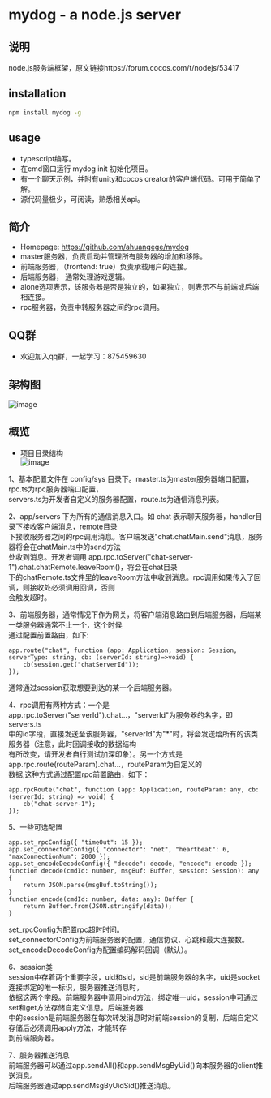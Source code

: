 mydog - a node.js server
===========================

## 说明

node.js服务端框架，原文链接https://forum.cocos.com/t/nodejs/53417


## installation

```bash
npm install mydog -g
```

## usage

* typescript编写。
* 在cmd窗口运行 mydog init 初始化项目。
* 有一个聊天示例，并附有unity和cocos creator的客户端代码。可用于简单了解。
* 源代码量极少，可阅读，熟悉相关api。

## 简介

* Homepage: <https://github.com/ahuangege/mydog>
* master服务器，负责启动并管理所有服务器的增加和移除。
* 前端服务器，（frontend: true）负责承载用户的连接。
* 后端服务器， 通常处理游戏逻辑。
* alone选项表示，该服务器是否是独立的，如果独立，则表示不与前端或后端相连接。
* rpc服务器，负责中转服务器之间的rpc调用。

## QQ群

* 欢迎加入qq群，一起学习：875459630

## 架构图

![image](https://github.com/ahuangege/mydog/blob/master/mydog.png)

## 概览

* 项目目录结构 <br>
![image](https://github.com/ahuangege/mydog/blob/master/struct.png)

1、基本配置文件在 config/sys 目录下。master.ts为master服务器端口配置，rpc.ts为rpc服务器端口配置，<br>
servers.ts为开发者自定义的服务器配置，route.ts为通信消息列表。<br>

2、app/servers 下为所有的通信消息入口。如 chat 表示聊天服务器，handler目录下接收客户端消息，remote目录<br>
下接收服务器之间的rpc调用消息。客户端发送"chat.chatMain.send"消息，服务器将会在chatMain.ts中的send方法<br>
处收到消息。开发者调用 app.rpc.toServer("chat-server-1").chat.chatRemote.leaveRoom()，将会在chat目录<br>
下的chatRemote.ts文件里的leaveRoom方法中收到消息。rpc调用如果传入了回调，则接收处必须调用回调，否则<br>
会触发超时。

3、前端服务器，通常情况下作为网关，将客户端消息路由到后端服务器，后端某一类服务器通常不止一个，这个时候<br>
通过配置前置路由，如下:
```
app.route("chat", function (app: Application, session: Session, serverType: string, cb: (serverId: string)=>void) {
    cb(session.get("chatServerId"));
});
```
通常通过session获取想要到达的某一个后端服务器。

4、rpc调用有两种方式：一个是app.rpc.toServer("serverId").chat...，"serverId"为服务器的名字，即servers.ts<br>
中的id字段，直接发送至该服务器，"serverId"为"*"时，将会发送给所有的该类服务器（注意，此时回调接收的数据结构<br>
有所改变，请开发者自行测试加深印象）。另一个方式是 app.rpc.route(routeParam).chat...，routeParam为自定义的<br>
数据,这种方式通过配置rpc前置路由，如下：
```
app.rpcRoute("chat", function (app: Application, routeParam: any, cb: (serverId: string) => void) {
    cb("chat-server-1");
});
```

5、一些可选配置
```
app.set_rpcConfig({ "timeOut": 15 });
app.set_connectorConfig({ "connector": "net", "heartbeat": 6, "maxConnectionNum": 2000 });
app.set_encodeDecodeConfig({ "decode": decode, "encode": encode });
function decode(cmdId: number, msgBuf: Buffer, session: Session): any {
    return JSON.parse(msgBuf.toString());
}
function encode(cmdId: number, data: any): Buffer {
    return Buffer.from(JSON.stringify(data));
}
```
set_rpcConfig为配置rpc超时时间。<br>
set_connectorConfig为前端服务器的配置，通信协议、心跳和最大连接数。<br>
set_encodeDecodeConfig为配置编码解码回调（默认）。<br>

6、session类<br>
session中存着两个重要字段，uid和sid，sid是前端服务器的名字，uid是socket连接绑定的唯一标识，服务器推送消息时，<br>
依据这两个字段。前端服务器中调用bind方法，绑定唯一uid，session中可通过set和get方法存储自定义信息。后端服务器<br>
中的session是前端服务器在每次转发消息时对前端session的复制，后端自定义存储后必须调用apply方法，才能转存<br>
到前端服务器。

7、服务器推送消息<br>
前端服务器可以通过app.sendAll()和app.sendMsgByUid()向本服务器的client推送消息。<br>
后端服务器通过app.sendMsgByUidSid()推送消息。
